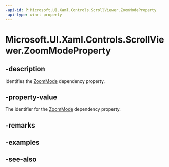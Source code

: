 ```yaml
---
-api-id: P:Microsoft.UI.Xaml.Controls.ScrollViewer.ZoomModeProperty
-api-type: winrt property
---
```


<!-- Property syntax
public Windows.UI.Xaml.DependencyProperty ZoomModeProperty { get; }
-->

# Microsoft.UI.Xaml.Controls.ScrollViewer.ZoomModeProperty

## -description
Identifies the [ZoomMode](scrollviewer_zoommode.md) dependency property.

## -property-value
The identifier for the [ZoomMode](scrollviewer_zoommode.md) dependency property.

## -remarks

## -examples

## -see-also
